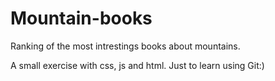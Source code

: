 # Mountain-books
Ranking of the most intrestings books about mountains.

A small exercise with css, js and html. Just to learn using Git:)
